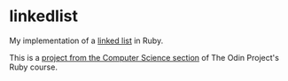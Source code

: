# linkedlist
My implementation of a [linked list](https://en.wikipedia.org/wiki/Linked_list) in Ruby. 

This is a [project from the Computer Science section](https://www.theodinproject.com/lessons/ruby-linked-lists) of The Odin Project's Ruby course.